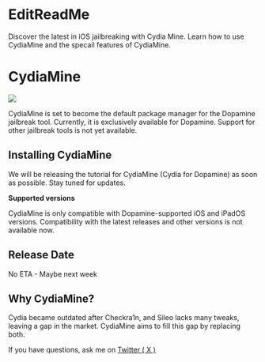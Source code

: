 # EditReadMe
Discover the latest in iOS jailbreaking with Cydia Mine. Learn how to use CydiaMine and the specail features of CydiaMine.
# CydiaMine

<img src="https://encrypted-tbn0.gstatic.com/images?q=tbn:ANd9GcSXzBUFL-rSSSq3ELCjFUJZ7510bCp6l3zhwSTcYsBCfboYzmAcskWInL0tgLWomOmedOA&usqp=CAU.">


CydiaMine is set to become the default package manager for the Dopamine jailbreak tool. Currently, it is exclusively available for Dopamine. Support for other jailbreak tools is not yet available.

## Installing CydiaMine

We will be releasing the tutorial for CydiaMine (Cydia for Dopamine) as soon as possible. Stay tuned for updates.

__Supported versions__

CydiaMine is only compatible with Dopamine-supported iOS and iPadOS versions. Compatibility with the latest releases and other versions is not available now.

## Release Date 

No ETA - Maybe next week

## Why CydiaMine?

Cydia became outdated after Checkra1n, and Sileo lacks many tweaks, leaving a gap in the market. CydiaMine aims to fill this gap by replacing both.

If you have questions, ask me on <a href= "https://x.com/Sunstar_16">Twitter ( X )</a>

